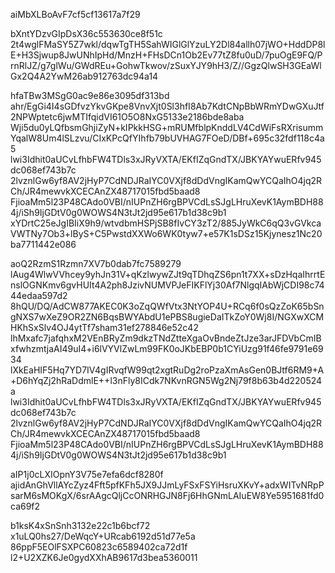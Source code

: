 aiMbXLBoAvF7cf5cf13617a7f29

bXntYDzvGIpDsX36c553630ce8f51c
2t4wglFMaSY5Z7wkl/dqwTgTH5SahWIGlGlYzuLY2Dl84allh07jWO+HddDP8lE+H3Sjwup8JwUNhIpHd/MnzH+FHsDCn1Ob2Ev77tZ8fu0uD/7puOgE9FQ/PrnRlJZ/g7glWu/GWdREu+GohwTkwov/zSuxYJY9hH3/Z//GgzQlwSH3GEaWlGx2Q4A2YwM26ab912763dc94a14

hfaTBw3MSgG0ac9e86e3095df313bd
ahr/EgGi4I4sGDfvzYkvGKpe8VnvXjt0Sl3hfI8Ab7KdtCNpBbWRmYDwGXuJtf2NPWptetc6jwMTIfqidVI61O5O8NxG5133e2186bde8aba
Wji5du0yLQfbsmGhjiZyN+kIPkkHSG+mRUMfblpKnddLV4CdWiFsRXrisummYqalW8Um4lSLzvu/CIxKPcQfYIhfb79bUVHAG7FOeD/DBf+695c32fdf118c4a5
lwi3Idhit0aUCvLfhbFW4TDls3xJRyVXTA/EKfIZqGndTX/JBKYAYwuERfv945dc068ef743b7c
2lvznlGw6yf8AV2jHyP7CdNDJRaIYC0VXjf8dDdVngIKamQwYCQaIhO4jq2RCh/JR4mewvkXCECAnZX48717015fbd5baad8
FjioaMm5l23P48CAdo0VBI/nIUPnZH6rgBPVCdLsSJgLHruXevK1AymBDH884j/iSh9IjGDtV0g0WOWS4N3tJt2jd95e617b1d38c9b1
xYDrtC25eJgIBIiX9h9/wtvdbmHSPjSB8fIvCY3zT2/885JyWkC6qQ3vGVkcaVWTNy7Ob3+lByS+C5PwstdXXWo6WK0tyw7+e57K1sDSz15Kjynesz1Nc20ba7711442e086

aoQ2RzmS1Rzmn7XV7b0dab7fc7589279
lAug4WlwVVhcey9yhJn31V+qKzlwywZJt9qTDhqZS6pn1t7XX+sDzHqaIhrrtEnslOGNKmv6gvHUIt4A2ph8JzivNUMVPJeFIKFlYj30Af7NlgqIAbWjCDI98c7444edaa597d2
8hQU/DQ/AdCW877AKEC0K3oZqQWfVtx3NtYOP4U+RCq6f0sQzZoK65bSngNXS7wXeZ9OR2ZN6BqsBWYAbdU1ePBS8ugieDaITkZoY0Wj8I/NGXwXCMHKhSxSlv4OJ4ytTf7sham31ef278846e52c42
lhMxafc7jafqhxM2VEnBRyZm9dkzTNdZtteXgaOvBndeZtJze3arJFDVbCmIBxfwhzmtjaAI49uI4+i6lVYVlZwLm99FK0oJKbEBP0b1CYiUzg91f46fe9791e6934
lXkEaHIF5Hq7YD7IV4gIRvqfW99qt2xgtRuDg2roPzaXmAsGen0BJtf6RM9+A+D6hYqZj2hRaDdmlE++l3nFly8ICdk7NKvnRGN5Wg2Nj79f8b63b4d220524a
lwi3Idhit0aUCvLfhbFW4TDls3xJRyVXTA/EKfIZqGndTX/JBKYAYwuERfv945dc068ef743b7c
2lvznlGw6yf8AV2jHyP7CdNDJRaIYC0VXjf8dDdVngIKamQwYCQaIhO4jq2RCh/JR4mewvkXCECAnZX48717015fbd5baad8
FjioaMm5l23P48CAdo0VBI/nIUPnZH6rgBPVCdLsSJgLHruXevK1AymBDH884j/iSh9IjGDtV0g0WOWS4N3tJt2jd95e617b1d38c9b1

aIP1j0cLXIOpnY3V75e7efa6dcf8280f
ajidAnGhVllAYcZyz4Fft5pfKFh5JX9JJmLyFSxFSYiHsruXKvY+adxWITvNRpPsarM6sMOKgX/6srAAgcQljCcONRHGJN8Fj6HhGNmLAIuEW8Ye5951681fd0ca69f2

b1ksK4xSnSnh3132e22c1b6bcf72
x1uLQ0hs27/DeWqcY+URcab6192d51d77e5a
86ppF5EOlFSXPC60823c6589402ca72d1f
l2+U2XZK6Je0gydXXhAB9617d3bea5360011

